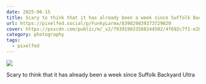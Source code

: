 ```yaml
---
date: 2025-06-15
title: Scary to think that it has already been a week since Suffolk Backyard Ultra
url: https://pixelfed.social/p/FunkyLarma/839829839373729020
cover: https://pxscdn.com/public/m/_v2/793919033588244502/4f692c7f1-e20d1b/8eTZSiYqgxBo/kSlijteFdqXF8iZ9HuE11vspDhXSXQ10N6lzDI5v.jpg
category: photography
tags:
  - pixelfed
---
```


<div class="gallery">

![](https://pxscdn.com/public/m/_v2/793919033588244502/4f692c7f1-e20d1b/8eTZSiYqgxBo/kSlijteFdqXF8iZ9HuE11vspDhXSXQ10N6lzDI5v.jpg)

Scary to think that it has already been a week since Suffolk Backyard Ultra

</div>
